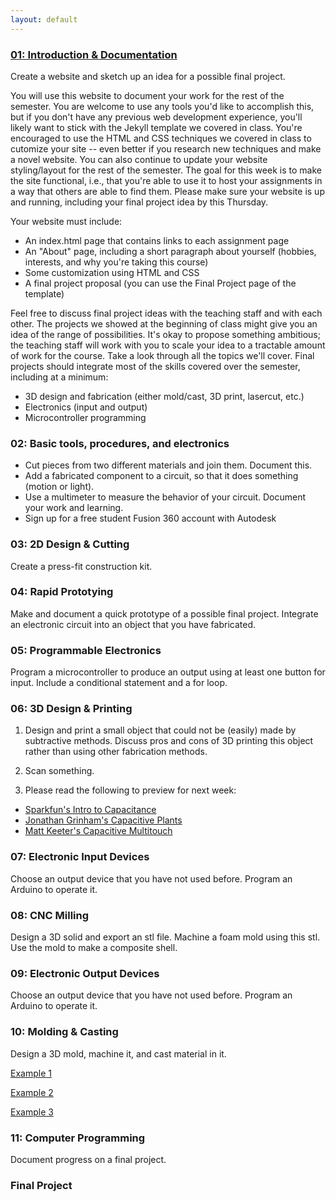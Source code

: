 ```yaml
---
layout: default
---
```


### [01: Introduction & Documentation](https://kem406.github.io/PHYS-S12/01/)

Create a website and sketch up an idea for a possible final project.

You will use this website to document your work for the rest of the semester. You are welcome to use any tools you'd like to accomplish this, but if you don't have any previous web development experience, you'll likely want to stick with the Jekyll template we covered in class. You're encouraged to use the HTML and CSS techniques we covered in class to cutomize your site -- even better if you research new techniques and make a novel website. You can also continue to update your website styling/layout for the rest of the semester. The goal for this week is to make the site functional, i.e., that you're able to use it to host your assignments in a way that others are able to find them. Please make sure your website is up and running, including your final project idea by this Thursday.

Your website must include:

- An index.html page that contains links to each assignment page
- An "About" page, including a short paragraph about yourself (hobbies, interests, and why you're taking this course)
- Some customization using HTML and CSS
- A final project proposal (you can use the Final Project page of the template)

Feel free to discuss final project ideas with the teaching staff and with each other. The projects we showed at the beginning of class might give you an idea of the range of possibilities. It's okay to propose something ambitious; the teaching staff will work with you to scale your idea to a tractable amount of work for the course. Take a look through all the topics we'll cover. Final projects should integrate most of the skills covered over the semester, including at a minimum:

- 3D design and fabrication (either mold/cast, 3D print, lasercut, etc.)
- Electronics (input and output)
- Microcontroller programming

### 02: Basic tools, procedures, and electronics

- Cut pieces from two different materials and join them. Document this.
- Add a fabricated component to a circuit, so that it does something (motion or light).
- Use a multimeter to measure the behavior of your circuit. Document your work and learning.
- Sign up for a free student Fusion 360 account with Autodesk

### 03: 2D Design & Cutting

Create a press-fit construction kit.

### 04: Rapid Prototying

Make and document a quick prototype of a possible final project. Integrate an electronic circuit into an object that you have fabricated.

### 05: Programmable Electronics

Program a microcontroller to produce an output using at least one button for input. Include a conditional statement and a for loop.

### 06: 3D Design & Printing

1. Design and print a small object that could not be (easily) made by subtractive methods. Discuss pros and cons of 3D printing this object rather than using other fabrication methods.

2. Scan something.

3. Please read the following to preview for next week:

- [Sparkfun's Intro to Capacitance](https://learn.sparkfun.com/tutorials/capacitors/all)
- [Jonathan Grinham's Capacitive Plants](http://fab.cba.mit.edu/classes/863.13/people/Jonathan_Grinham/index.html)
- [Matt Keeter's Capacitive Multitouch](http://fab.cba.mit.edu/classes/863.11/people/matthew.keeter/multitouch/index.html)

### 07: Electronic Input Devices

Choose an output device that you have not used before. Program an Arduino to operate it.

### 08: CNC Milling

Design a 3D solid and export an stl file.
Machine a foam mold using this stl.
Use the mold to make a composite shell.

### 09: Electronic Output Devices

Choose an output device that you have not used before. Program an Arduino to operate it.

### 10: Molding & Casting

Design a 3D mold, machine it, and cast material in it.

[Example 1](https://nathanmelenbrink.github.io/intro-dig-fab/10_casting/index.html)

[Example 2](https://nathanmelenbrink.github.io/intro-dig-fab/10_casting/index.html)

[Example 3](https://nathanmelenbrink.github.io/intro-dig-fab/10_casting/index.html)

### 11: Computer Programming

Document progress on a final project.

### Final Project
